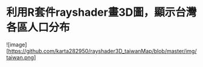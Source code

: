 # 利用R套件rayshader畫3D圖，顯示台灣各區人口分布

![image][https://github.com/karta282950/rayshader3D_taiwanMap/blob/master/img/taiwan.png]